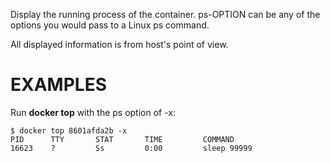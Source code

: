 Display the running process of the container. ps-OPTION can be any of the options you would pass to a Linux ps command.

All displayed information is from host's point of view.

# EXAMPLES

Run **docker top** with the ps option of -x:

    $ docker top 8601afda2b -x
    PID      TTY       STAT       TIME         COMMAND
    16623    ?         Ss         0:00         sleep 99999
